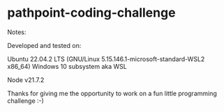 # pathpoint-coding-challenge

Notes:

Developed and tested on:

Ubuntu 22.04.2 LTS (GNU/Linux 5.15.146.1-microsoft-standard-WSL2 x86_64) Windows 10 subsystem aka WSL

Node v21.7.2 

Thanks for giving me the opportunity to work on a fun little programming challenge :-)